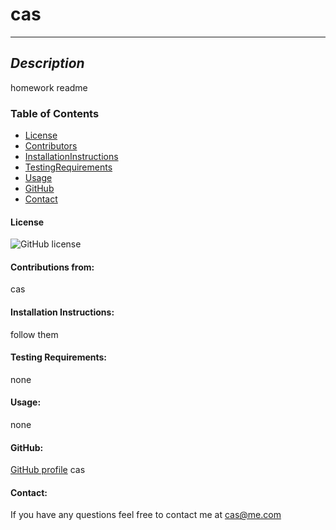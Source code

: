 
# cas
-----------------------------
## _Description_
homework readme

### Table of Contents
* [License](#License)
* [Contributors](#Contribution)
* [InstallationInstructions](#Installation)
* [TestingRequirements](#Testing)
* [Usage](#Usage)
* [GitHub](#GitHub)
* [Contact](#Contact)

#### License
![GitHub license](https://img.shields.io/badge/license-MIT-blue.svg)

#### Contributions from:
cas

#### Installation Instructions:
follow them

#### Testing Requirements:
none

#### Usage: 
none

#### GitHub:
[GitHub profile](https://github.com/cas)
cas

#### Contact: 
If you have any questions feel free to contact me at
cas@me.com

